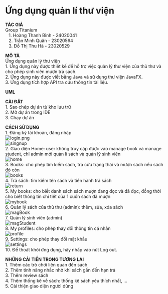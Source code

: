 # Ứng dụng quản lí thư viện
**TÁC GIẢ**
<br> Group Titanium
<br> &ensp;  1. Hoàng Thanh Bình - 24020041
<br> &ensp;  2. Trần Minh Quân - 23020564
<br> &ensp; 3. Đỗ Thị Thu Hà - 23020529

**MÔ TẢ**
<br> Ứng dụng quản lý thư viện
<br> 1. Ứng dụng này được thiết kế để hỗ trợ việc quản lý thư viện của thủ thư và cho phép sinh viên mượn trả sách.
<br> 2. Ứng dụng này được viết bằng Java và sử dụng thư viện JavaFX.
<br> 3. Ứng dụng tích hợp API tra cứu thông tin tài liệu.

**UML**

**CÀI ĐẶT**
<br> 1. Sao chép dự án từ kho lưu trữ
<br> 2. Mở dự án trong IDE
<br> 3. Chạy dự án

**CÁCH SỬ DỤNG**
<br> 1. Đăng ký tài khoản, đăng nhập 
<br> ![login.png](https://drive.google.com/file/d/1jsg8abx7CxsW9vhHvP1wxMWEDxQJmlUe/view?usp=sharing)
<br> ![singnup]()
<br> 2. Giao diện Home: user không truy cập được vào manage book và manage student, chỉ admin mới quản lí sách và quản lý sinh viên
<br> ![home]()
<br> 3. Books: cho phép tìm kiếm sách, tra cứu trạng thái và mượn sách nếu sách đó còn 
<br> ![books]()
<br> 4. Trả sách: tìm kiếm tên sách và tiến hành trả sách
<br> ![return]()
<br> 5. My books: cho biết danh sách sách mượn đang đọc và đã đọc, đồng thời cho biết thông tin chi tiết của 1 cuốn sách đã mượn
<br> ![mybook]()
<br> 6. Quản lý sách của thủ thư (admin): thêm, sửa, xóa sách
<br> ![magBook]()
<br> 7. Quản lý sinh viên (admin)
<br> ![magStudent]()
<br> 8. My profiles: cho phép thay đổi thông tin cá nhân
<br> ![profile]()
<br> 9. Settings: cho phép thay đổi mật khẩu
<br> ![settings]()
<br> 10. Để thoát khỏi ứng dụng, hãy nhấp vào nút Log out.

**NHỮNG CẢI TIẾN TRONG TƯƠNG LAI**
<br> 1. Thêm các trò chơi liên quan đến sách
<br> 2. Thêm tính năng nhắc nhở khi sách gần đến hạn trả
<br> 3. Thêm review sách
<br> 4. Thêm thống kê về sách: thống kê sách yêu thích nhất, …
<br> 5. Cải thiện giao diện người dùng


